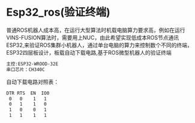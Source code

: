 # Esp32_ros(验证终端)
普通ROS机器人成本高，在运行大型算法时机载电脑算力要求高，例如在运行VINS-FUSION算法时，需要用上NUC，由此希望实现低成本ROS节点通讯ESP32,来验证ROS集群小机器人，通过单台电脑的算力来控制数个不同的终端，ESP32四层板设计，板载自动下载电路,基于ROS微型机器人的验证终端
```bash
主控:ESP32-WROOD-32E
串口芯片：CH340C
```
自动下载电路对照表：
```bash
DTR RTS  EN  IO0
 0   0    1   1
 0   1    1   0
 1   0    0   1
 1   1    1   1
```
